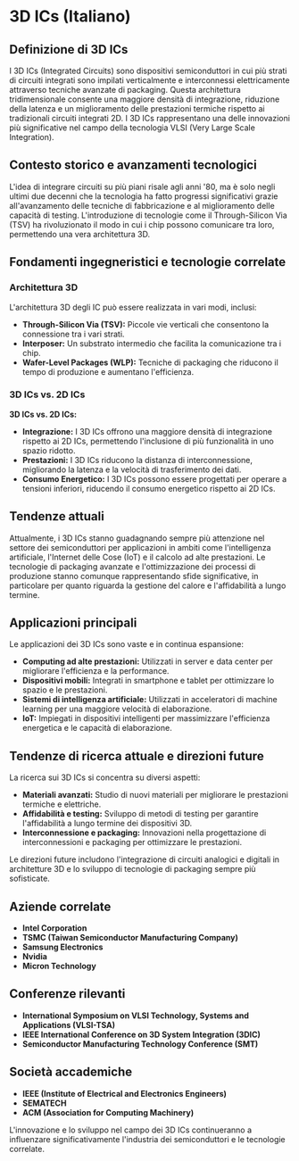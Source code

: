 # 3D ICs (Italiano)

## Definizione di 3D ICs

I 3D ICs (Integrated Circuits) sono dispositivi semiconduttori in cui più strati di circuiti integrati sono impilati verticalmente e interconnessi elettricamente attraverso tecniche avanzate di packaging. Questa architettura tridimensionale consente una maggiore densità di integrazione, riduzione della latenza e un miglioramento delle prestazioni termiche rispetto ai tradizionali circuiti integrati 2D. I 3D ICs rappresentano una delle innovazioni più significative nel campo della tecnologia VLSI (Very Large Scale Integration).

## Contesto storico e avanzamenti tecnologici

L'idea di integrare circuiti su più piani risale agli anni '80, ma è solo negli ultimi due decenni che la tecnologia ha fatto progressi significativi grazie all'avanzamento delle tecniche di fabbricazione e al miglioramento delle capacità di testing. L'introduzione di tecnologie come il Through-Silicon Via (TSV) ha rivoluzionato il modo in cui i chip possono comunicare tra loro, permettendo una vera architettura 3D.

## Fondamenti ingegneristici e tecnologie correlate

### Architettura 3D

L'architettura 3D degli IC può essere realizzata in vari modi, inclusi:

- **Through-Silicon Via (TSV):** Piccole vie verticali che consentono la connessione tra i vari strati.
- **Interposer:** Un substrato intermedio che facilita la comunicazione tra i chip.
- **Wafer-Level Packages (WLP):** Tecniche di packaging che riducono il tempo di produzione e aumentano l'efficienza.

### 3D ICs vs. 2D ICs

**3D ICs vs. 2D ICs:**

- **Integrazione:** I 3D ICs offrono una maggiore densità di integrazione rispetto ai 2D ICs, permettendo l'inclusione di più funzionalità in uno spazio ridotto.
- **Prestazioni:** I 3D ICs riducono la distanza di interconnessione, migliorando la latenza e la velocità di trasferimento dei dati.
- **Consumo Energetico:** I 3D ICs possono essere progettati per operare a tensioni inferiori, riducendo il consumo energetico rispetto ai 2D ICs.

## Tendenze attuali

Attualmente, i 3D ICs stanno guadagnando sempre più attenzione nel settore dei semiconduttori per applicazioni in ambiti come l'intelligenza artificiale, l'Internet delle Cose (IoT) e il calcolo ad alte prestazioni. Le tecnologie di packaging avanzate e l'ottimizzazione dei processi di produzione stanno comunque rappresentando sfide significative, in particolare per quanto riguarda la gestione del calore e l'affidabilità a lungo termine.

## Applicazioni principali

Le applicazioni dei 3D ICs sono vaste e in continua espansione:

- **Computing ad alte prestazioni:** Utilizzati in server e data center per migliorare l'efficienza e la performance.
- **Dispositivi mobili:** Integrati in smartphone e tablet per ottimizzare lo spazio e le prestazioni.
- **Sistemi di intelligenza artificiale:** Utilizzati in acceleratori di machine learning per una maggiore velocità di elaborazione.
- **IoT:** Impiegati in dispositivi intelligenti per massimizzare l'efficienza energetica e le capacità di elaborazione.

## Tendenze di ricerca attuale e direzioni future

La ricerca sui 3D ICs si concentra su diversi aspetti:

- **Materiali avanzati:** Studio di nuovi materiali per migliorare le prestazioni termiche e elettriche.
- **Affidabilità e testing:** Sviluppo di metodi di testing per garantire l'affidabilità a lungo termine dei dispositivi 3D.
- **Interconnessione e packaging:** Innovazioni nella progettazione di interconnessioni e packaging per ottimizzare le prestazioni.

Le direzioni future includono l'integrazione di circuiti analogici e digitali in architetture 3D e lo sviluppo di tecnologie di packaging sempre più sofisticate.

## Aziende correlate

- **Intel Corporation**
- **TSMC (Taiwan Semiconductor Manufacturing Company)**
- **Samsung Electronics**
- **Nvidia**
- **Micron Technology**

## Conferenze rilevanti

- **International Symposium on VLSI Technology, Systems and Applications (VLSI-TSA)**
- **IEEE International Conference on 3D System Integration (3DIC)**
- **Semiconductor Manufacturing Technology Conference (SMT)**

## Società accademiche

- **IEEE (Institute of Electrical and Electronics Engineers)**
- **SEMATECH**
- **ACM (Association for Computing Machinery)**

L'innovazione e lo sviluppo nel campo dei 3D ICs continueranno a influenzare significativamente l'industria dei semiconduttori e le tecnologie correlate.